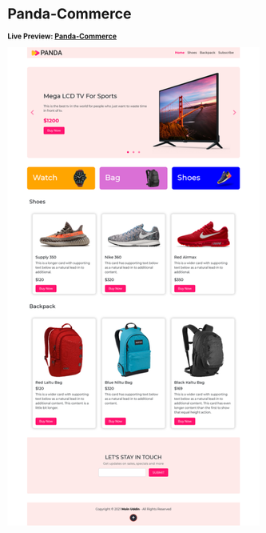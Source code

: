 # Panda-Commerce

**Live Preview: [Panda-Commerce](https://moinsoft.github.io/Panda-Commerce/)**

![Image of home page.](https://github.com/moinsoft/Panda-Commerce/blob/master/assets/panda-commerce-project-screenshot.png)